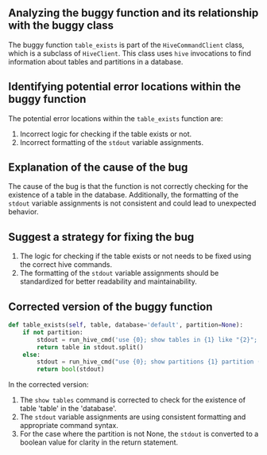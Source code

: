 ## Analyzing the buggy function and its relationship with the buggy class
The buggy function `table_exists` is part of the `HiveCommandClient` class, which is a subclass of `HiveClient`. This class uses `hive` invocations to find information about tables and partitions in a database.

## Identifying potential error locations within the buggy function
The potential error locations within the `table_exists` function are:
1. Incorrect logic for checking if the table exists or not.
2. Incorrect formatting of the `stdout` variable assignments.

## Explanation of the cause of the bug
The cause of the bug is that the function is not correctly checking for the existence of a table in the database. Additionally, the formatting of the `stdout` variable assignments is not consistent and could lead to unexpected behavior.

## Suggest a strategy for fixing the bug
1. The logic for checking if the table exists or not needs to be fixed using the correct hive commands.
2. The formatting of the `stdout` variable assignments should be standardized for better readability and maintainability.

## Corrected version of the buggy function
```python
def table_exists(self, table, database='default', partition=None):
    if not partition:
        stdout = run_hive_cmd('use {0}; show tables in {1} like "{2}";'.format(database, database, table))
        return table in stdout.split()
    else:
        stdout = run_hive_cmd("use {0}; show partitions {1} partition ({2})".format(database, table, self.partition_spec(partition)))
        return bool(stdout)
```

In the corrected version:
1. The `show tables` command is corrected to check for the existence of table 'table' in the 'database'.
2. The `stdout` variable assignments are using consistent formatting and appropriate command syntax.
3. For the case where the partition is not None, the `stdout` is converted to a boolean value for clarity in the return statement.